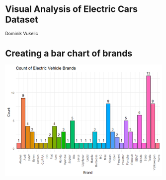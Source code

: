 Visual Analysis of Electric Cars Dataset
================
Dominik Vukelic

# Creating a bar chart of brands

![](markdown_graphs_files/figure-gfm/unnamed-chunk-2-1.png)<!-- -->
